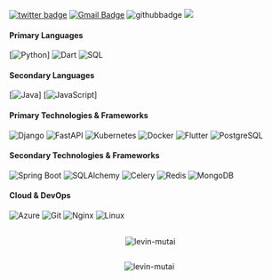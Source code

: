 [![twitter badge](https://img.shields.io/badge/-@sav4ner?style=flat&logo=twitter&logoColor=white)](https://twitter.com/sav4ner)
[![Gmail Badge](https://img.shields.io/badge/-Gmail-c14438?style=flat-square&logo=Gmail&logoColor=white&link=mailto:levinmutai2@gmail.com)](mailto:levinmutai2@gmail.com)
![githubbadge](https://img.shields.io/github/followers/levin-mutai?style=social)
![](https://komarev.com/ghpvc/?username=sav4ner&color=brightgreen&style=flat)

#### Primary Languages
[![Python](https://img.shields.io/badge/-Python-fff?&logo=Python&logoColor=3776AB)]
![Dart](https://img.shields.io/badge/-Dart-fff?&logo=Dart&logoColor=0175C2)
![SQL](https://img.shields.io/badge/-SQL-fff?&logo=MySQL&logoColor=4479A1)


#### Secondary Languages
[![Java](https://img.shields.io/badge/-Java-fff?&logo=Java&logoColor=007396)]
[![JavaScript](https://img.shields.io/badge/-JavaScript-fff?&logo=JavaScript&logoColor=F7DF1E)]

#### Primary Technologies & Frameworks
![Django](https://img.shields.io/badge/-Django-fff?style=flat&logo=django&logoColor=092E20)
![FastAPI](https://img.shields.io/badge/-FastAPI-fff?style=flat&logo=fastapi&logoColor=009688)
![Kubernetes](https://img.shields.io/badge/-Kubernetes-fff?style=flat&logo=kubernetes&logoColor=326CE5)
![Docker](https://img.shields.io/badge/-Docker-fff?style=flat&logo=Docker&logoColor=2496ED)
![Flutter](https://img.shields.io/badge/-Flutter-fff?&logo=Flutter&logoColor=02569B)
![PostgreSQL](https://img.shields.io/badge/-PostgreSQL-fff?style=flat&logo=postgresql&logoColor=336791)


#### Secondary Technologies & Frameworks
![Spring Boot](https://img.shields.io/badge/-Spring%20Boot-fff?style=flat&logo=spring-boot&logoColor=6DB33F)
![SQLAlchemy](https://img.shields.io/badge/-SQLAlchemy-fff?style=flat&logo=sqlalchemy&logoColor=D71F00)
![Celery](https://img.shields.io/badge/-Celery-fff?style=flat&logo=celery&logoColor=37814A)
![Redis](https://img.shields.io/badge/-Redis-fff?style=flat&logo=Redis&logoColor=DC382D)
![MongoDB](https://img.shields.io/badge/-MongoDB-fff?style=flat&logo=mongodb&logoColor=47A248)

#### Cloud & DevOps
![Azure](https://img.shields.io/badge/-Azure-fff?style=flat&logo=azure&logoColor=232F3E)
![Git](https://img.shields.io/badge/-Git-fff?style=flat&logo=git&logoColor=F05032)
![Nginx](https://img.shields.io/badge/-Nginx-fff?style=flat&logo=nginx&logoColor=009639)
![Linux](https://img.shields.io/badge/-Linux-fff?style=flat&logo=linux&logoColor=000)

<div style="display: flex; justify-content: center; align-items: center;">
  <p>&nbsp;<img align="center" src="https://github-readme-stats.vercel.app/api?username=levin-mutai&show_icons=true&locale=en" alt="levin-mutai" /></p>
</div>

<div style="display: flex; justify-content: center; align-items: center;">
  <p><img align="center" src="https://github-readme-streak-stats.herokuapp.com/?user=levin-mutai&" alt="levin-mutai" /></p>
</div>
